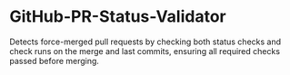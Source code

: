 # GitHub-PR-Status-Validator
Detects force-merged pull requests by checking both status checks and check runs on the merge and last commits, ensuring all required checks passed before merging.
